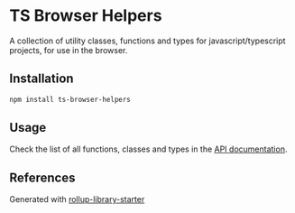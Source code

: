 # TS Browser Helpers

A collection of utility classes, functions and types for javascript/typescript projects, for use in the browser.

## Installation

```bash
npm install ts-browser-helpers
```

## Usage

Check the list of all functions, classes and types in the [API documentation](https://repalash.com/ts-browser-helpers/).


## References

Generated with [rollup-library-starter](https://github.com/repalash/rollup-library-starter)

